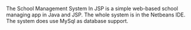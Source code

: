 The School Management System In JSP is a simple web-based school managing app in Java and JSP. The whole system is in the Netbeans IDE. The system does use MySql as database support.

